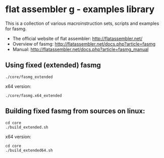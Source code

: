 # flat assembler g - examples library

This is a collection of various macroinstruction sets, scripts and examples for fasmg.

- The official website of flat assembler: http://flatassembler.net/
- Overview of fasmg: http://flatassembler.net/docs.php?article=fasmg
- Manual: http://flatassembler.net/docs.php?article=fasmg_manual

## Using fixed (extended) fasmg

```
./core/fasmg_extended
```
x64 version:
```
./core/fasmg.x64_extended
```

## Building fixed fasmg from sources on linux:
```
cd core
./build_extended.sh
```
x64 version:
```
cd core
./build_extended64.sh
```